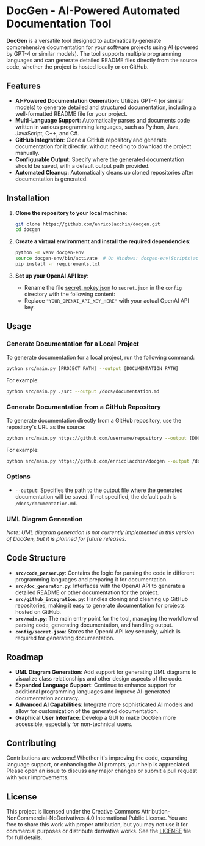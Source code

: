 # DocGen - AI-Powered Automated Documentation Tool

**DocGen** is a versatile tool designed to automatically generate comprehensive documentation for your software projects using AI (powered by GPT-4 or similar models). The tool supports multiple programming languages and can generate detailed README files directly from the source code, whether the project is hosted locally or on GitHub.

## Features

- **AI-Powered Documentation Generation**: Utilizes GPT-4 (or similar models) to generate detailed and structured documentation, including a well-formatted README file for your project.
- **Multi-Language Support**: Automatically parses and documents code written in various programming languages, such as Python, Java, JavaScript, C++, and C#.
- **GitHub Integration**: Clone a GitHub repository and generate documentation for it directly, without needing to download the project manually.
- **Configurable Output**: Specify where the generated documentation should be saved, with a default output path provided.
- **Automated Cleanup**: Automatically cleans up cloned repositories after documentation is generated.

## Installation

1. **Clone the repository to your local machine**:
   ```bash
   git clone https://github.com/enricolacchin/docgen.git
   cd docgen
   ```

2. **Create a virtual environment and install the required dependencies**:
   ```bash
   python -m venv docgen-env
   source docgen-env/bin/activate  # On Windows: docgen-env\Scripts\activate
   pip install -r requirements.txt
   ```

3. **Set up your OpenAI API key**:
   - Rename the file [secret_nokey.json](config/secret_nokey.json) to `secret.json` in the `config` directory with the following content:
   - Replace `"YOUR_OPENAI_API_KEY_HERE"` with your actual OpenAI API key.

## Usage

### Generate Documentation for a Local Project

To generate documentation for a local project, run the following command:

```bash
python src/main.py [PROJECT PATH] --output [DOCUMENTATION PATH]
```

For example:

```bash
python src/main.py ./src --output /docs/documentation.md
```

### Generate Documentation from a GitHub Repository

To generate documentation directly from a GitHub repository, use the repository's URL as the source:

```bash
python src/main.py https://github.com/username/repository --output [DOCUMENTATION PATH] 
```

For example:

```bash
python src/main.py https://github.com/enricolacchin/docgen --output /docs/documentation.md
```

### Options

- `--output`: Specifies the path to the output file where the generated documentation will be saved. If not specified, the default path is `/docs/documentation.md`.

### UML Diagram Generation

*Note: UML diagram generation is not currently implemented in this version of DocGen, but it is planned for future releases.*

## Code Structure

- **`src/code_parser.py`**: Contains the logic for parsing the code in different programming languages and preparing it for documentation.
- **`src/doc_generator.py`**: Interfaces with the OpenAI API to generate a detailed README or other documentation for the project.
- **`src/github_integration.py`**: Handles cloning and cleaning up GitHub repositories, making it easy to generate documentation for projects hosted on GitHub.
- **`src/main.py`**: The main entry point for the tool, managing the workflow of parsing code, generating documentation, and handling output.
- **`config/secret.json`**: Stores the OpenAI API key securely, which is required for generating documentation.

## Roadmap

- **UML Diagram Generation**: Add support for generating UML diagrams to visualize class relationships and other design aspects of the code.
- **Expanded Language Support**: Continue to enhance support for additional programming languages and improve AI-generated documentation accuracy.
- **Advanced AI Capabilities**: Integrate more sophisticated AI models and allow for customization of the generated documentation.
- **Graphical User Interface**: Develop a GUI to make DocGen more accessible, especially for non-technical users.

## Contributing

Contributions are welcome! Whether it's improving the code, expanding language support, or enhancing the AI prompts, your help is appreciated. Please open an issue to discuss any major changes or submit a pull request with your improvements.

## License

This project is licensed under the Creative Commons Attribution-NonCommercial-NoDerivatives 4.0 International Public License. You are free to share this work with proper attribution, but you may not use it for commercial purposes or distribute derivative works. See the [LICENSE](LICENSE) file for full details.
